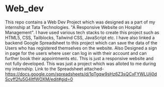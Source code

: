 # Web_dev
This repo contains a Web Dev Project which was designed as a part of my internship at Tata Technologies. "A Responsive Website on Hospital Management".
I have used various tech stacks to create this project such as HTML5, CSS, Tailblocks, Tailwind CSS, JavaScript etc.
I have also linked a backend Google Spreadsheet to this project which can save the data of the Users who has registered themselves on the website.
Also Designed a sign in page for the users where user can log in with their account and can further book their appointments etc.
This is just a responsive website and not fully developed. This was just a project which was alloted to me during my internship.
Link to the Spreadsheet attached-https://docs.google.com/spreadsheets/d/1qTgqw9sHz6Z3sQCxFYWLUlj0dScvff2fu5G4ItfWOXM/edit#gid=0

